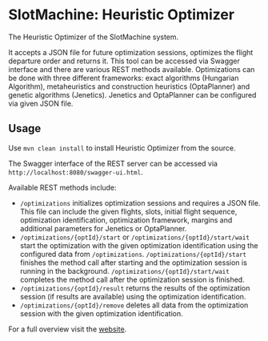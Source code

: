# SlotMachine: Heuristic Optimizer
The Heuristic Optimizer of the SlotMachine system.

It accepts a JSON file for future optimization sessions, optimizes the flight departure order and returns it. This tool can be accessed via Swagger interface and there are various REST methods available. Optimizations can be done with three different frameworks: exact algorithms (Hungarian Algorithm), metaheuristics and construction heuristics (OptaPlanner) and genetic algorithms (Jenetics). Jenetics and OptaPlanner can be configured via given JSON file.

## Usage

Use `mvn clean install` to install Heuristic Optimizer from the source.

The Swagger interface of the REST server can be accessed via `http://localhost:8080/swagger-ui.html`.

Available REST methods include:

- `/optimizations` initializes optimization sessions and requires a JSON file. This file can include the given flights, slots, initial flight sequence, optimization identification, optimization framework, margins and additional parameters for Jenetics or OptaPlanner.
- `/optimizations/{optId}/start` or `/optimizations/{optId}/start/wait` start the optimization with the given optimization identification using the configured data from `/optimizations`. `/optimizations/{optId}/start` finishes the method call after starting and the optimization session is running in the background. `/optimizations/{optId}/start/wait` completes the method call after the optimization session is finished.
- `/optimizations/{optId}/result` returns the results of the optimization session (if results are available) using the optimization identification.
- `/optimizations/{optId}/remove` deletes all data from the optimization session with the given optimization identification.

For a full overview visit the [website](https://jku-win-dke.github.io/SlotMachine-Optimizer/).
